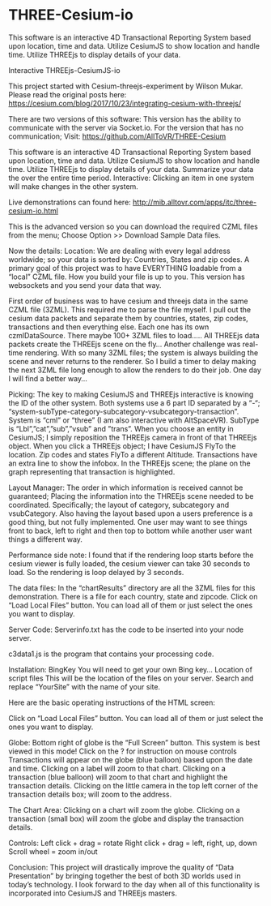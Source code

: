 # THREE-Cesium-io
This software is an interactive 4D Transactional Reporting System based upon location, time and data. Utilize CesiumJS to show location and handle time. Utilize THREEjs to display details of your data. 

Interactive  THREEjs-CesiumJS-io


This project started with Cesium-threejs-experiment by Wilson Mukar. Please read the original posts here: https://cesium.com/blog/2017/10/23/integrating-cesium-with-threejs/

There are two versions of this software: This version has the ability to communicate with the server via Socket.io. For the version that has no communication; Visit: https://github.com/AllToVR/THREE-Cesium

This software is an interactive 4D Transactional Reporting System based upon location, time and data. Utilize CesiumJS to show location and handle time. Utilize THREEjs to display details of your data. Summarize your data the over the entire time period. Interactive: Clicking an item in one system will make changes in the other system.
 
Live demonstrations can found here: http://mib.alltovr.com/apps/itc/three-cesium-io.html

This is the advanced version so you can download the required CZML files from the menu; Choose Option >> Download Sample Data files.

Now the details:
Location: We are dealing with every legal address worldwide; so your data is sorted by: Countries, States and zip codes.
A primary goal of this project was to have EVERYTHING loadable from a “local” CZML file. How you build your file is up to you. This version has websockets and you send your data that way.

First order of business was to have cesium and threejs data in the same CZML file (3ZML). This required me to parse the file myself. I pull out the cesium data packets and separate them by countries, states,  zip codes, transactions and then everything else. Each one has its own czmlDataSource. There maybe 100+ 3ZML files to load….. All THREEjs data packets create the THREEjs scene on the fly…
Another challenge was real-time rendering. With so many 3ZML files; the system is always building the scene and never returns to the renderer. So I build a timer to delay making the next 3ZML file long enough to allow the renders to do their job. One day I will find a better way…

Picking: The key to making CesiumJS and THREEjs interactive is knowing the ID of the other system. Both systems use a 6 part ID separated by a “-“; “system-subType-category-subcategory-vsubcategory-transaction”. System is “cml” or “three” (I am also interactive with AltSpaceVR). SubType is “Lbl”,”cat”,”sub”,”vsub” and ”trans”. When you choose an entity in CesiumJS; I simply reposition the THREEjs camera in front of that THREEjs object. When you click a THREEjs object; I have CesiumJS FlyTo the location. Zip codes and states FlyTo a different Altitude. Transactions have an extra line to show the infobox. In the THREEjs scene; the plane on the graph representing that transaction is highlighted.

Layout Manager: The order in which information is received cannot be guaranteed; Placing the information into the THREEjs scene needed to be coordinated. Specifically; the layout of category, subcategory and vsubCategory. Also having the layout based upon a users preference is a good thing, but not fully implemented. One user may want to see things front to back, left to right and then top to bottom while another user want things a different way.

Performance side note: I found that if the rendering loop starts before the cesium viewer is fully loaded, the cesium viewer can take 30 seconds to load. So the rendering is loop delayed by 3 seconds.

The data files: In the “chartResults” directory are all the 3ZML files for this demonstration. There is a file for each country, state and zipcode. Click on “Load Local Files” button. You can load all of them or just select the ones you want to display.

Server Code: Serverinfo.txt has the code to be inserted into your node server.

c3data1.js is the program that contains your processing code.

Installation:
BingKey			You will need to get your own Bing key…
Location of script files		This will be the location of the files on your server. Search and replace “YourSite” with the name of your site.

Here are the basic operating instructions of the HTML screen:

Click on “Load Local Files” button. You can load all of them or just select the ones you want to display.

Globe:
Bottom right of globe is the “Full Screen” button. This system is best viewed in this mode!
Click on the ? for instruction on mouse controls
Transactions will appear on the globe (blue balloon) based upon the date and time.
Clicking on a label will zoom to that chart.
Clicking on a transaction (blue balloon) will zoom to that chart and highlight the transaction details.
Clicking on the little camera in the top left corner of the transaction details box; will zoom to the address.

The Chart Area:
Clicking on a chart will zoom the globe.
Clicking on a transaction (small box) will zoom the globe and display the transaction details.

Controls:
Left click + drag = rotate
Right click + drag = left, right, up, down
Scroll wheel = zoom in/out

Conclusion:
This project will drastically improve the quality of “Data Presentation” by bringing together the best of both 3D worlds used in today’s technology.
I look forward to the day when all of this functionality is incorporated into CesiumJS and THREEjs masters.

